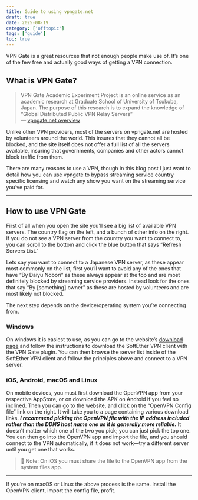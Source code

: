 ```yaml
---
title: Guide to using vpngate.net
draft: true
date: 2025-08-19
category: ['offtopic']
tags: ['guide']
toc: true
---
```


VPN Gate is a great resources that not enough people make use of. It’s one of the few free and actually good ways of getting a VPN connection. 

## What is VPN Gate?

> VPN Gate Academic Experiment Project is an online service as an academic research at Graduate School of University of Tsukuba, Japan. The purpose of this research is to expand the knowledge of “Global Distributed Public VPN Relay Servers”
\
— [vpngate.net overview](https://www.vpngate.net/en/about_overview.aspx)

Unlike other VPN providers, most of the servers on vpngate.net are hosted by volunteers around the world. This insures that they cannot all be blocked, and the site itself does not offer a full list of all the servers available, insuring that governments, companies and other actors cannot block traffic from them.

There are many reasons to use a VPN, though in this blog post I just want to detail how you can use vpngate to bypass streaming service country specific licensing and watch any show you want on the streaming service you’ve paid for.

---

## How to use VPN Gate

First of all when you open the site you’ll see a big list of available VPN servers. The country flag on the left, and a bunch of other info on the right. If you do not see a VPN server from the country you want to connect to, you can scroll to the bottom and click the blue button that says “Refresh Servers List.”

Lets say you want to connect to a Japanese VPN server, as these appear most commonly on the list, first you’ll want to avoid any of the ones that have “By Daiyu Nobori” as these always appear at the top and are most definitely blocked by streaming service providers. Instead look for the ones that say “By [something] owner” as these are hosted by volunteers and are most likely not blocked. 

The next step depends on the device/operating system you’re connecting from.

### Windows

On windows it is easiest to use, as you can go to the website’s [download page](https://www.vpngate.net/en/download.aspx) and follow the instructions to download the SoftEther VPN client with the VPN Gate plugin. You can then browse the server list inside of the SoftEther VPN client and follow the principles above and connect to a VPN server.

### iOS, Android, macOS and Linux

On mobile devices, you must first download the OpenVPN app from your respective AppStore, or on download the APK on Android if you feel so inclined. Then you can go to the website, and click on the “OpenVPN Config file” link on the right. It will take you to a page containing various download links. ***I recommend picking the OpenVPN file with the IP address included rather than the DDNS host name one as it is generally more reliable.*** It doesn’t matter which one of the two you pick; you can just pick the top one. You can then go into the OpenVPN app and import the file, and you should connect to the VPN automatically, if it does not work—try a different server until you get one that works.

> 📝 Note:
> On iOS you must share the file to the OpenVPN app from the system files app.

---

If you’re on macOS or Linux the above process is the same. Install the OpenVPN client, import the config file, profit.
